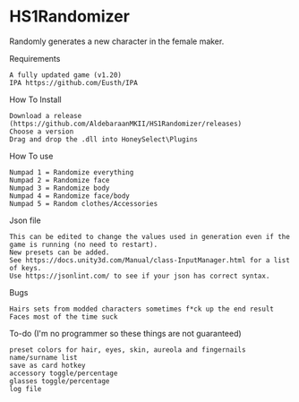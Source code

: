 # HS1Randomizer

Randomly generates a new character in the female maker.

Requirements

    A fully updated game (v1.20)
    IPA https://github.com/Eusth/IPA
    


How To Install

    Download a release (https://github.com/AldebaraanMKII/HS1Randomizer/releases)
    Choose a version
    Drag and drop the .dll into HoneySelect\Plugins
    
How To use
    
    Numpad 1 = Randomize everything
    Numpad 2 = Randomize face
    Numpad 3 = Randomize body
    Numpad 4 = Randomize face/body
    Numpad 5 = Random clothes/Accessories


Json file

    This can be edited to change the values used in generation even if the game is running (no need to restart).
    New presets can be added.
    See https://docs.unity3d.com/Manual/class-InputManager.html for a list of keys.
    Use https://jsonlint.com/ to see if your json has correct syntax.

Bugs

    Hairs sets from modded characters sometimes f*ck up the end result
    Faces most of the time suck 
   
To-do (I'm no programmer so these things are not guaranteed)

    preset colors for hair, eyes, skin, aureola and fingernails
    name/surname list
    save as card hotkey
    accessory toggle/percentage
    glasses toggle/percentage
    log file




